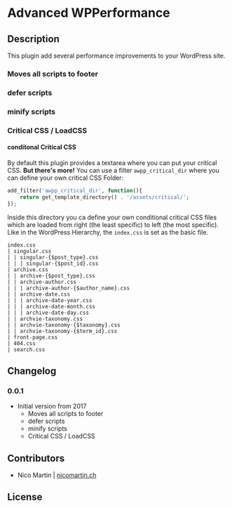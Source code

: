 # Advanced WPPerformance

## Description
This plugin add several performance improvements to your WordPress site.
### Moves all scripts to footer
### defer scripts
### minify scripts
### Critical CSS / LoadCSS
#### conditonal Critical CSS
By default this plugin provides a textarea where you can put your critical CSS.
**But there's more!** You can use a filter `awpp_critical_dir` where you can define your own critical CSS Folder:
```php
add_filter('awpp_critical_dir', function(){
    return get_template_directory() . '/assets/critical/';
});
```
Inside this directory you ca define your own conditional critical CSS files which are loaded from right (the least specific) to left (the most specific). Like in the WordPress Hierarchy, the `index.css` is set as the basic file.
```
index.css
| singular.css
| | singular-{$post_type}.css
| | | singular-{$post_id}.css
| archive.css
| | archive-{$post_type}.css
| | archive-author.css
| | | archive-author-{$author_name}.css
| | archive-date.css
| | | archive-date-year.css
| | | archive-date-month.css
| | | archive-date-day.css
| | archvie-taxonomy.css
| | archvie-taxonomy-{$taxonomy}.css
| | archvie-taxonomy-{$term_id}.css
| front-page.css
| 404.css
| search.css
```

## Changelog

### 0.0.1
* Initial version from 2017
    * Moves all scripts to footer
    * defer scripts
    * minify scripts
    * Critical CSS / LoadCSS

## Contributors
* Nico Martin | [nicomartin.ch](https://www.nicomartin.ch)

## License

